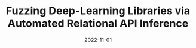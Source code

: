 ---
title: "Fuzzing Deep-Learning Libraries via Automated Relational API Inference"
collection: publications
excerpt: 'Yinlin Deng*, <u><b>Chenyuan Yang*</b></u>, Anjiang Wei, Lingming Zhang'
time: 'Nov 2022'
date: 2022-11-01
venue: '30th ACM Joint European Software Engineering Conference and Symposium on the Foundations of Software Engineering'
paperurl: '/files/FSE22-DeepREL.pdf'
codeurl: 'https://github.com/ise-uiuc/DeepREL'
short: 'ESEC/FSE 2022'
---